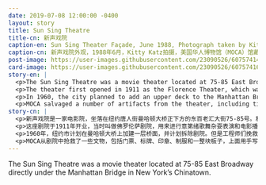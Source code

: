 ```yaml
---
date: 2019-07-08 12:00:00 -0400
layout: story
title: Sun Sing Theatre
title-cn: 新声戏院
caption-en: Sun Sing Theater Façade, June 1988, Photograph taken by Kitty Katz, Museum of Chinese in America (MOCA)<br>Collection
caption-cn: 新声戏院外观，1988年6月，Kitty Katz拍摄，美国华人博物馆（MOCA）馆藏
post-image: https://user-images.githubusercontent.com/23090526/60757414-4facfc80-9fd8-11e9-90f6-bfe2f48df290.jpg
card-image: https://user-images.githubusercontent.com/23090526/60757416-50459300-9fd8-11e9-93a4-2d3a1ecbbb1e.jpg
story-en: |
  <p>The Sun Sing Theatre was a movie theater located at 75-85 East Broadway directly under the Manhattan Bridge in New York’s Chinatown. Along with a select few Chinese language theaters, the Sun Sing Theatre offered the rare opportunity for Chinese immigrants to safely socialize, connect back to home, learn about the previous generation’s culture, or participate in the movie-going craze in their native language.</p>
  <p>The theater first opened in 1911 as the Florence Theater, which was home to Yiddish vaudeville and motion pictures. As the neighborhood demographic changed, the theater’s content evolved. In 1942, it was renamed the New Canton and began featuring Chinese opera performance. A professional Hong Kong opera troupe that was stranded in New York during World War II helped keep the theater alive over ten years with nightly performances. In 1950, it transitioned into showing motion pictures exclusively and was renamed for the last time to Sun Sing Theater.</p>
  <p>In 1960, the city planned to add an upper deck to the Manhattan Bridge and scheduled the theater for demolition. But engineers were able to save the historic theater, reducing the seating from about 900 down to a little less than 700 to make space for bridge supports. The theater brought back stage performances in 1972 in an attempt to compete with other growing entertainment markets like karaoke, gambling, Chinese-language programs on cable television, and eventually video rentals. Sun Sing Theatre closed in 1993, along with many of its kin.</p>
  <p>MOCA salvaged a number of artifacts from the theater, including tickets, signage, stamps, uniforms, and a board of handwritten title cards used to track film shipments to various theaters.</p>
story-cn: |
  <p>新声戏院是一家电影院，坐落在纽约唐人街曼哈顿大桥正下方的东百老汇大街75-85号。和其他几家为数不多的中文电影院一起，新声影院为中国移民提供了难得的场所，可以让他们安心地进行社交活动，与家乡保持联系，了解上一代人的文化，或者追母语电影。</p>
  <p>这座剧院于1911年开业，当时叫做佛罗伦萨剧院，用来进行意第绪歌舞杂耍表演和电影播放。随着社区人口结构的变化，剧院的演出也发生了变化。1942年，它改名为“新广州”，并开始上演中国戏曲。第二次世界大战期间，滞留在纽约的一个专业的香港歌剧团通过夜间演出将剧院维持了十多年。1950年，它转变为只放映电影的剧院，并最后一次更名为新声戏院。</p>
  <p>1960年，纽约市计划在曼哈顿大桥上加建一层桥面，并计划拆除剧院。但是工程师们挽救了这座历史悠久的剧院，他们将座位从900个减少到不足700个，为桥梁支架腾出了空间。1972年，剧院恢复了舞台表演，试图与其他日益增长的娱乐市场竞争，比如卡拉OK、赌博、有线电视中文节目以及后来的视频租赁等。1993年，新声剧院关闭了，连同其他的许多类似的剧院一起。</p>
  <p>MOCA从剧院中抢救了一些文物，包括门票、标牌、印章、制服和一整块板子，上面用手写的片名卡片记录了电影运往各个电影院的跟踪情况。</p>
---
```

The Sun Sing Theatre was a movie theater located at 75-85 East Broadway directly under the Manhattan Bridge in New York’s Chinatown.
